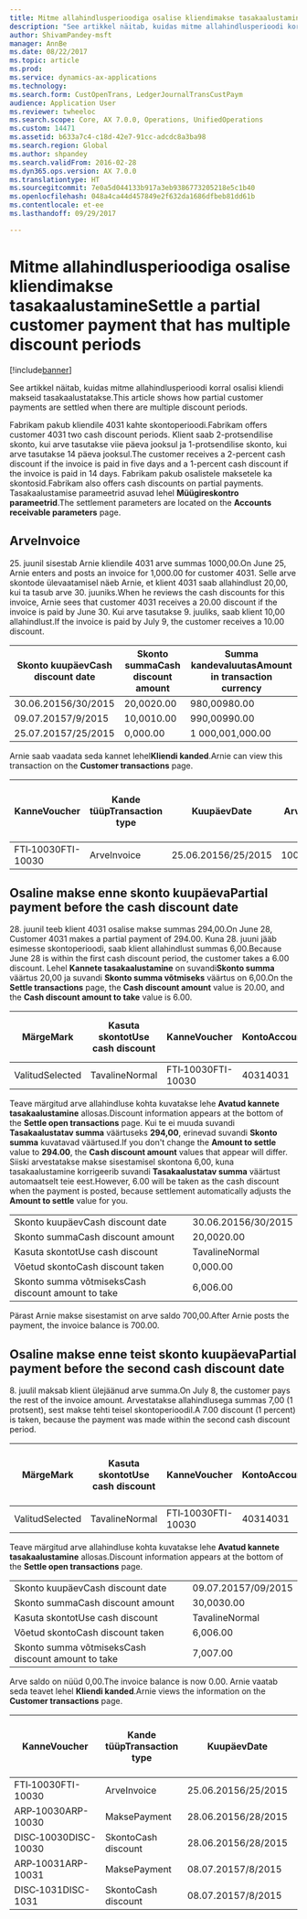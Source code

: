 ```yaml
---
title: Mitme allahindlusperioodiga osalise kliendimakse tasakaalustamine
description: "See artikkel näitab, kuidas mitme allahindlusperioodi korral osalisi kliendi makseid tasakaalustatakse."
author: ShivamPandey-msft
manager: AnnBe
ms.date: 08/22/2017
ms.topic: article
ms.prod: 
ms.service: dynamics-ax-applications
ms.technology: 
ms.search.form: CustOpenTrans, LedgerJournalTransCustPaym
audience: Application User
ms.reviewer: twheeloc
ms.search.scope: Core, AX 7.0.0, Operations, UnifiedOperations
ms.custom: 14471
ms.assetid: b633a7c4-c18d-42e7-91cc-adcdc8a3ba98
ms.search.region: Global
ms.author: shpandey
ms.search.validFrom: 2016-02-28
ms.dyn365.ops.version: AX 7.0.0
ms.translationtype: HT
ms.sourcegitcommit: 7e0a5d044133b917a3eb9386773205218e5c1b40
ms.openlocfilehash: 048a4ca44d457849e2f632da1686dfbeb81dd61b
ms.contentlocale: et-ee
ms.lasthandoff: 09/29/2017

---
```


# <a name="settle-a-partial-customer-payment-that-has-multiple-discount-periods"></a><span data-ttu-id="e4bfc-103">Mitme allahindlusperioodiga osalise kliendimakse tasakaalustamine</span><span class="sxs-lookup"><span data-stu-id="e4bfc-103">Settle a partial customer payment that has multiple discount periods</span></span>

[!include[banner](../includes/banner.md)]


<span data-ttu-id="e4bfc-104">See artikkel näitab, kuidas mitme allahindlusperioodi korral osalisi kliendi makseid tasakaalustatakse.</span><span class="sxs-lookup"><span data-stu-id="e4bfc-104">This article shows how partial customer payments are settled when there are multiple discount periods.</span></span>

<span data-ttu-id="e4bfc-105">Fabrikam pakub kliendile 4031 kahte skontoperioodi.</span><span class="sxs-lookup"><span data-stu-id="e4bfc-105">Fabrikam offers customer 4031 two cash discount periods.</span></span> <span data-ttu-id="e4bfc-106">Klient saab 2-protsendilise skonto, kui arve tasutakse viie päeva jooksul ja 1-protsendilise skonto, kui arve tasutakse 14 päeva jooksul.</span><span class="sxs-lookup"><span data-stu-id="e4bfc-106">The customer receives a 2-percent cash discount if the invoice is paid in five days and a 1-percent cash discount if the invoice is paid in 14 days.</span></span> <span data-ttu-id="e4bfc-107">Fabrikam pakub osalistele maksetele ka skontosid.</span><span class="sxs-lookup"><span data-stu-id="e4bfc-107">Fabrikam also offers cash discounts on partial payments.</span></span> <span data-ttu-id="e4bfc-108">Tasakaalustamise parameetrid asuvad lehel **Müügireskontro parameetrid**.</span><span class="sxs-lookup"><span data-stu-id="e4bfc-108">The settlement parameters are located on the **Accounts receivable parameters** page.</span></span>

## <a name="invoice"></a><span data-ttu-id="e4bfc-109">Arve</span><span class="sxs-lookup"><span data-stu-id="e4bfc-109">Invoice</span></span>
<span data-ttu-id="e4bfc-110">25. juunil sisestab Arnie kliendile 4031 arve summas 1000,00.</span><span class="sxs-lookup"><span data-stu-id="e4bfc-110">On June 25, Arnie enters and posts an invoice for 1,000.00 for customer 4031.</span></span> <span data-ttu-id="e4bfc-111">Selle arve skontode ülevaatamisel näeb Arnie, et klient 4031 saab allahindlust 20,00, kui ta tasub arve 30. juuniks.</span><span class="sxs-lookup"><span data-stu-id="e4bfc-111">When he reviews the cash discounts for this invoice, Arnie sees that customer 4031 receives a 20.00 discount if the invoice is paid by June 30.</span></span> <span data-ttu-id="e4bfc-112">Kui arve tasutakse 9. juuliks, saab klient 10,00 allahindlust.</span><span class="sxs-lookup"><span data-stu-id="e4bfc-112">If the invoice is paid by July 9, the customer receives a 10.00 discount.</span></span>

| <span data-ttu-id="e4bfc-113">Skonto kuupäev</span><span class="sxs-lookup"><span data-stu-id="e4bfc-113">Cash discount date</span></span> | <span data-ttu-id="e4bfc-114">Skonto summa</span><span class="sxs-lookup"><span data-stu-id="e4bfc-114">Cash discount amount</span></span> | <span data-ttu-id="e4bfc-115">Summa kandevaluutas</span><span class="sxs-lookup"><span data-stu-id="e4bfc-115">Amount in transaction currency</span></span> |
|--------------------|----------------------|--------------------------------|
| <span data-ttu-id="e4bfc-116">30.06.2015</span><span class="sxs-lookup"><span data-stu-id="e4bfc-116">6/30/2015</span></span>          | <span data-ttu-id="e4bfc-117">20,00</span><span class="sxs-lookup"><span data-stu-id="e4bfc-117">20.00</span></span>                | <span data-ttu-id="e4bfc-118">980,00</span><span class="sxs-lookup"><span data-stu-id="e4bfc-118">980.00</span></span>                         |
| <span data-ttu-id="e4bfc-119">09.07.2015</span><span class="sxs-lookup"><span data-stu-id="e4bfc-119">7/9/2015</span></span>           | <span data-ttu-id="e4bfc-120">10,00</span><span class="sxs-lookup"><span data-stu-id="e4bfc-120">10.00</span></span>                | <span data-ttu-id="e4bfc-121">990,00</span><span class="sxs-lookup"><span data-stu-id="e4bfc-121">990.00</span></span>                         |
| <span data-ttu-id="e4bfc-122">25.07.2015</span><span class="sxs-lookup"><span data-stu-id="e4bfc-122">7/25/2015</span></span>          | <span data-ttu-id="e4bfc-123">0,00</span><span class="sxs-lookup"><span data-stu-id="e4bfc-123">0.00</span></span>                 | <span data-ttu-id="e4bfc-124">1 000,00</span><span class="sxs-lookup"><span data-stu-id="e4bfc-124">1,000.00</span></span>                       |

<span data-ttu-id="e4bfc-125">Arnie saab vaadata seda kannet lehel**Kliendi kanded**.</span><span class="sxs-lookup"><span data-stu-id="e4bfc-125">Arnie can view this transaction on the **Customer transactions** page.</span></span>

| <span data-ttu-id="e4bfc-126">Kanne</span><span class="sxs-lookup"><span data-stu-id="e4bfc-126">Voucher</span></span>   | <span data-ttu-id="e4bfc-127">Kande tüüp</span><span class="sxs-lookup"><span data-stu-id="e4bfc-127">Transaction type</span></span> | <span data-ttu-id="e4bfc-128">Kuupäev</span><span class="sxs-lookup"><span data-stu-id="e4bfc-128">Date</span></span>      | <span data-ttu-id="e4bfc-129">Arve</span><span class="sxs-lookup"><span data-stu-id="e4bfc-129">Invoice</span></span> | <span data-ttu-id="e4bfc-130">Deebeti summa kande valuutas</span><span class="sxs-lookup"><span data-stu-id="e4bfc-130">Amount in transaction currency debit</span></span> | <span data-ttu-id="e4bfc-131">Kreediti summa kande valuutas</span><span class="sxs-lookup"><span data-stu-id="e4bfc-131">Amount in transaction currency credit</span></span> | <span data-ttu-id="e4bfc-132">Saldo</span><span class="sxs-lookup"><span data-stu-id="e4bfc-132">Balance</span></span>  | <span data-ttu-id="e4bfc-133">Valuuta</span><span class="sxs-lookup"><span data-stu-id="e4bfc-133">Currency</span></span> |
|-----------|------------------|-----------|---------|--------------------------------------|---------------------------------------|----------|----------|
| <span data-ttu-id="e4bfc-134">FTI‑10030</span><span class="sxs-lookup"><span data-stu-id="e4bfc-134">FTI-10030</span></span> | <span data-ttu-id="e4bfc-135">Arve</span><span class="sxs-lookup"><span data-stu-id="e4bfc-135">Invoice</span></span>          | <span data-ttu-id="e4bfc-136">25.06.2015</span><span class="sxs-lookup"><span data-stu-id="e4bfc-136">6/25/2015</span></span> | <span data-ttu-id="e4bfc-137">10030</span><span class="sxs-lookup"><span data-stu-id="e4bfc-137">10030</span></span>   | <span data-ttu-id="e4bfc-138">1 000,00</span><span class="sxs-lookup"><span data-stu-id="e4bfc-138">1,000.00</span></span>                             |                                       | <span data-ttu-id="e4bfc-139">1 000,00</span><span class="sxs-lookup"><span data-stu-id="e4bfc-139">1,000.00</span></span> | <span data-ttu-id="e4bfc-140">USA dollar</span><span class="sxs-lookup"><span data-stu-id="e4bfc-140">USD</span></span>      |

## <a name="partial-payment-before-the-cash-discount-date"></a><span data-ttu-id="e4bfc-141">Osaline makse enne skonto kuupäeva</span><span class="sxs-lookup"><span data-stu-id="e4bfc-141">Partial payment before the cash discount date</span></span>
<span data-ttu-id="e4bfc-142">28. juunil teeb klient 4031 osalise makse summas 294,00.</span><span class="sxs-lookup"><span data-stu-id="e4bfc-142">On June 28, Customer 4031 makes a partial payment of 294.00.</span></span> <span data-ttu-id="e4bfc-143">Kuna 28. juuni jääb esimesse skontoperioodi, saab klient allahindlust summas 6,00.</span><span class="sxs-lookup"><span data-stu-id="e4bfc-143">Because June 28 is within the first cash discount period, the customer takes a 6.00 discount.</span></span> <span data-ttu-id="e4bfc-144">Lehel **Kannete tasakaalustamine** on suvandi**Skonto summa** väärtus 20,00 ja suvandi **Skonto summa võtmiseks** väärtus on 6,00.</span><span class="sxs-lookup"><span data-stu-id="e4bfc-144">On the **Settle transactions** page, the **Cash discount amount** value is 20.00, and the **Cash discount amount to take** value is 6.00.</span></span>

| <span data-ttu-id="e4bfc-145">Märge</span><span class="sxs-lookup"><span data-stu-id="e4bfc-145">Mark</span></span>     | <span data-ttu-id="e4bfc-146">Kasuta skontot</span><span class="sxs-lookup"><span data-stu-id="e4bfc-146">Use cash discount</span></span> | <span data-ttu-id="e4bfc-147">Kanne</span><span class="sxs-lookup"><span data-stu-id="e4bfc-147">Voucher</span></span>   | <span data-ttu-id="e4bfc-148">Konto</span><span class="sxs-lookup"><span data-stu-id="e4bfc-148">Account</span></span> | <span data-ttu-id="e4bfc-149">Kuupäev</span><span class="sxs-lookup"><span data-stu-id="e4bfc-149">Date</span></span>      | <span data-ttu-id="e4bfc-150">Tähtaeg</span><span class="sxs-lookup"><span data-stu-id="e4bfc-150">Due date</span></span>  | <span data-ttu-id="e4bfc-151">Arve</span><span class="sxs-lookup"><span data-stu-id="e4bfc-151">Invoice</span></span> | <span data-ttu-id="e4bfc-152">Summa kandevaluutas</span><span class="sxs-lookup"><span data-stu-id="e4bfc-152">Amount in transaction currency</span></span> | <span data-ttu-id="e4bfc-153">Valuuta</span><span class="sxs-lookup"><span data-stu-id="e4bfc-153">Currency</span></span> | <span data-ttu-id="e4bfc-154">Tasakaalustatav summa</span><span class="sxs-lookup"><span data-stu-id="e4bfc-154">Amount to settle</span></span> |
|----------|-------------------|-----------|---------|-----------|-----------|---------|--------------------------------|----------|------------------|
| <span data-ttu-id="e4bfc-155">Valitud</span><span class="sxs-lookup"><span data-stu-id="e4bfc-155">Selected</span></span> | <span data-ttu-id="e4bfc-156">Tavaline</span><span class="sxs-lookup"><span data-stu-id="e4bfc-156">Normal</span></span>            | <span data-ttu-id="e4bfc-157">FTI‑10030</span><span class="sxs-lookup"><span data-stu-id="e4bfc-157">FTI-10030</span></span> | <span data-ttu-id="e4bfc-158">4031</span><span class="sxs-lookup"><span data-stu-id="e4bfc-158">4031</span></span>    | <span data-ttu-id="e4bfc-159">25.06.2015</span><span class="sxs-lookup"><span data-stu-id="e4bfc-159">6/25/2015</span></span> | <span data-ttu-id="e4bfc-160">25.07.2015</span><span class="sxs-lookup"><span data-stu-id="e4bfc-160">7/25/2015</span></span> | <span data-ttu-id="e4bfc-161">10030</span><span class="sxs-lookup"><span data-stu-id="e4bfc-161">10030</span></span>   | <span data-ttu-id="e4bfc-162">1 000,00</span><span class="sxs-lookup"><span data-stu-id="e4bfc-162">1,000.00</span></span>                       | <span data-ttu-id="e4bfc-163">USA dollar</span><span class="sxs-lookup"><span data-stu-id="e4bfc-163">USD</span></span>      | <span data-ttu-id="e4bfc-164">294,00</span><span class="sxs-lookup"><span data-stu-id="e4bfc-164">294.00</span></span>           |

<span data-ttu-id="e4bfc-165">Teave märgitud arve allahindluse kohta kuvatakse lehe **Avatud kannete tasakaalustamine** allosas.</span><span class="sxs-lookup"><span data-stu-id="e4bfc-165">Discount information appears at the bottom of the **Settle open transactions** page.</span></span> <span data-ttu-id="e4bfc-166">Kui te ei muuda suvandi **Tasakaalustatav summa** väärtuseks **294,00**, erinevad suvandi **Skonto summa** kuvatavad väärtused.</span><span class="sxs-lookup"><span data-stu-id="e4bfc-166">If you don't change the **Amount to settle** value to **294.00**, the **Cash discount amount** values that appear will differ.</span></span> <span data-ttu-id="e4bfc-167">Siiski arvestatakse makse sisestamisel skontona 6,00, kuna tasakaalustamine korrigeerib suvandi **Tasakaalustatav summa** väärtust automaatselt teie eest.</span><span class="sxs-lookup"><span data-stu-id="e4bfc-167">However, 6.00 will be taken as the cash discount when the payment is posted, because settlement automatically adjusts the **Amount to settle** value for you.</span></span>

|                              |           |
|------------------------------|-----------|
| <span data-ttu-id="e4bfc-168">Skonto kuupäev</span><span class="sxs-lookup"><span data-stu-id="e4bfc-168">Cash discount date</span></span>           | <span data-ttu-id="e4bfc-169">30.06.2015</span><span class="sxs-lookup"><span data-stu-id="e4bfc-169">6/30/2015</span></span> |
| <span data-ttu-id="e4bfc-170">Skonto summa</span><span class="sxs-lookup"><span data-stu-id="e4bfc-170">Cash discount amount</span></span>         | <span data-ttu-id="e4bfc-171">20,00</span><span class="sxs-lookup"><span data-stu-id="e4bfc-171">20.00</span></span>     |
| <span data-ttu-id="e4bfc-172">Kasuta skontot</span><span class="sxs-lookup"><span data-stu-id="e4bfc-172">Use cash discount</span></span>            | <span data-ttu-id="e4bfc-173">Tavaline</span><span class="sxs-lookup"><span data-stu-id="e4bfc-173">Normal</span></span>    |
| <span data-ttu-id="e4bfc-174">Võetud skonto</span><span class="sxs-lookup"><span data-stu-id="e4bfc-174">Cash discount taken</span></span>          | <span data-ttu-id="e4bfc-175">0,00</span><span class="sxs-lookup"><span data-stu-id="e4bfc-175">0.00</span></span>      |
| <span data-ttu-id="e4bfc-176">Skonto summa võtmiseks</span><span class="sxs-lookup"><span data-stu-id="e4bfc-176">Cash discount amount to take</span></span> | <span data-ttu-id="e4bfc-177">6,00</span><span class="sxs-lookup"><span data-stu-id="e4bfc-177">6.00</span></span>      |

<span data-ttu-id="e4bfc-178">Pärast Arnie makse sisestamist on arve saldo 700,00.</span><span class="sxs-lookup"><span data-stu-id="e4bfc-178">After Arnie posts the payment, the invoice balance is 700.00.</span></span>

## <a name="partial-payment-before-the-second-cash-discount-date"></a><span data-ttu-id="e4bfc-179">Osaline makse enne teist skonto kuupäeva</span><span class="sxs-lookup"><span data-stu-id="e4bfc-179">Partial payment before the second cash discount date</span></span>
<span data-ttu-id="e4bfc-180">8. juulil maksab klient ülejäänud arve summa.</span><span class="sxs-lookup"><span data-stu-id="e4bfc-180">On July 8, the customer pays the rest of the invoice amount.</span></span> <span data-ttu-id="e4bfc-181">Arvestatakse allahindlusega summas 7,00 (1 protsent), sest makse tehti teisel skontoperioodil.</span><span class="sxs-lookup"><span data-stu-id="e4bfc-181">A 7.00 discount (1 percent) is taken, because the payment was made within the second cash discount period.</span></span>

| <span data-ttu-id="e4bfc-182">Märge</span><span class="sxs-lookup"><span data-stu-id="e4bfc-182">Mark</span></span>     | <span data-ttu-id="e4bfc-183">Kasuta skontot</span><span class="sxs-lookup"><span data-stu-id="e4bfc-183">Use cash discount</span></span> | <span data-ttu-id="e4bfc-184">Kanne</span><span class="sxs-lookup"><span data-stu-id="e4bfc-184">Voucher</span></span>   | <span data-ttu-id="e4bfc-185">Konto</span><span class="sxs-lookup"><span data-stu-id="e4bfc-185">Account</span></span> | <span data-ttu-id="e4bfc-186">Kuupäev</span><span class="sxs-lookup"><span data-stu-id="e4bfc-186">Date</span></span>      | <span data-ttu-id="e4bfc-187">Tähtaeg</span><span class="sxs-lookup"><span data-stu-id="e4bfc-187">Due date</span></span>  | <span data-ttu-id="e4bfc-188">Arve</span><span class="sxs-lookup"><span data-stu-id="e4bfc-188">Invoice</span></span> | <span data-ttu-id="e4bfc-189">Deebeti summa kande valuutas</span><span class="sxs-lookup"><span data-stu-id="e4bfc-189">Amount in transaction currency debit</span></span> | <span data-ttu-id="e4bfc-190">Kreediti summa kande valuutas</span><span class="sxs-lookup"><span data-stu-id="e4bfc-190">Amount in transaction currency credit</span></span> | <span data-ttu-id="e4bfc-191">Valuuta</span><span class="sxs-lookup"><span data-stu-id="e4bfc-191">Currency</span></span> | <span data-ttu-id="e4bfc-192">Tasakaalustatav summa</span><span class="sxs-lookup"><span data-stu-id="e4bfc-192">Amount to settle</span></span> |
|----------|-------------------|-----------|---------|-----------|-----------|---------|--------------------------------------|---------------------------------------|----------|------------------|
| <span data-ttu-id="e4bfc-193">Valitud</span><span class="sxs-lookup"><span data-stu-id="e4bfc-193">Selected</span></span> | <span data-ttu-id="e4bfc-194">Tavaline</span><span class="sxs-lookup"><span data-stu-id="e4bfc-194">Normal</span></span>            | <span data-ttu-id="e4bfc-195">FTI‑10030</span><span class="sxs-lookup"><span data-stu-id="e4bfc-195">FTI-10030</span></span> | <span data-ttu-id="e4bfc-196">4031</span><span class="sxs-lookup"><span data-stu-id="e4bfc-196">4031</span></span>    | <span data-ttu-id="e4bfc-197">25.06.2015</span><span class="sxs-lookup"><span data-stu-id="e4bfc-197">6/25/2015</span></span> | <span data-ttu-id="e4bfc-198">25.07.2015</span><span class="sxs-lookup"><span data-stu-id="e4bfc-198">7/25/2015</span></span> | <span data-ttu-id="e4bfc-199">10030</span><span class="sxs-lookup"><span data-stu-id="e4bfc-199">10030</span></span>   | <span data-ttu-id="e4bfc-200">700,00</span><span class="sxs-lookup"><span data-stu-id="e4bfc-200">700.00</span></span>                               |                                       | <span data-ttu-id="e4bfc-201">USA dollar</span><span class="sxs-lookup"><span data-stu-id="e4bfc-201">USD</span></span>      | <span data-ttu-id="e4bfc-202">693,00</span><span class="sxs-lookup"><span data-stu-id="e4bfc-202">693.00</span></span>           |

<span data-ttu-id="e4bfc-203">Teave märgitud arve allahindluse kohta kuvatakse lehe **Avatud kannete tasakaalustamine** allosas.</span><span class="sxs-lookup"><span data-stu-id="e4bfc-203">Discount information appears at the bottom of the **Settle open transactions** page.</span></span>

|                              |           |
|------------------------------|-----------|
| <span data-ttu-id="e4bfc-204">Skonto kuupäev</span><span class="sxs-lookup"><span data-stu-id="e4bfc-204">Cash discount date</span></span>           | <span data-ttu-id="e4bfc-205">09.07.2015</span><span class="sxs-lookup"><span data-stu-id="e4bfc-205">7/09/2015</span></span> |
| <span data-ttu-id="e4bfc-206">Skonto summa</span><span class="sxs-lookup"><span data-stu-id="e4bfc-206">Cash discount amount</span></span>         | <span data-ttu-id="e4bfc-207">30,00</span><span class="sxs-lookup"><span data-stu-id="e4bfc-207">30.00</span></span>     |
| <span data-ttu-id="e4bfc-208">Kasuta skontot</span><span class="sxs-lookup"><span data-stu-id="e4bfc-208">Use cash discount</span></span>            | <span data-ttu-id="e4bfc-209">Tavaline</span><span class="sxs-lookup"><span data-stu-id="e4bfc-209">Normal</span></span>    |
| <span data-ttu-id="e4bfc-210">Võetud skonto</span><span class="sxs-lookup"><span data-stu-id="e4bfc-210">Cash discount taken</span></span>          | <span data-ttu-id="e4bfc-211">6,00</span><span class="sxs-lookup"><span data-stu-id="e4bfc-211">6.00</span></span>      |
| <span data-ttu-id="e4bfc-212">Skonto summa võtmiseks</span><span class="sxs-lookup"><span data-stu-id="e4bfc-212">Cash discount amount to take</span></span> | <span data-ttu-id="e4bfc-213">7,00</span><span class="sxs-lookup"><span data-stu-id="e4bfc-213">7.00</span></span>      |

<span data-ttu-id="e4bfc-214">Arve saldo on nüüd 0,00.</span><span class="sxs-lookup"><span data-stu-id="e4bfc-214">The invoice balance is now 0.00.</span></span> <span data-ttu-id="e4bfc-215">Arnie vaatab seda teavet lehel **Kliendi kanded**.</span><span class="sxs-lookup"><span data-stu-id="e4bfc-215">Arnie views the information on the **Customer transactions** page.</span></span>

| <span data-ttu-id="e4bfc-216">Kanne</span><span class="sxs-lookup"><span data-stu-id="e4bfc-216">Voucher</span></span>    | <span data-ttu-id="e4bfc-217">Kande tüüp</span><span class="sxs-lookup"><span data-stu-id="e4bfc-217">Transaction type</span></span> | <span data-ttu-id="e4bfc-218">Kuupäev</span><span class="sxs-lookup"><span data-stu-id="e4bfc-218">Date</span></span>      | <span data-ttu-id="e4bfc-219">Arve</span><span class="sxs-lookup"><span data-stu-id="e4bfc-219">Invoice</span></span> | <span data-ttu-id="e4bfc-220">Deebeti summa kande valuutas</span><span class="sxs-lookup"><span data-stu-id="e4bfc-220">Amount in transaction currency debit</span></span> | <span data-ttu-id="e4bfc-221">Kreediti summa kande valuutas</span><span class="sxs-lookup"><span data-stu-id="e4bfc-221">Amount in transaction currency credit</span></span> | <span data-ttu-id="e4bfc-222">Saldo</span><span class="sxs-lookup"><span data-stu-id="e4bfc-222">Balance</span></span> | <span data-ttu-id="e4bfc-223">Valuuta</span><span class="sxs-lookup"><span data-stu-id="e4bfc-223">Currency</span></span> |
|------------|------------------|-----------|---------|--------------------------------------|---------------------------------------|---------|----------|
| <span data-ttu-id="e4bfc-224">FTI‑10030</span><span class="sxs-lookup"><span data-stu-id="e4bfc-224">FTI-10030</span></span>  | <span data-ttu-id="e4bfc-225">Arve</span><span class="sxs-lookup"><span data-stu-id="e4bfc-225">Invoice</span></span>          | <span data-ttu-id="e4bfc-226">25.06.2015</span><span class="sxs-lookup"><span data-stu-id="e4bfc-226">6/25/2015</span></span> | <span data-ttu-id="e4bfc-227">10030</span><span class="sxs-lookup"><span data-stu-id="e4bfc-227">10030</span></span>   | <span data-ttu-id="e4bfc-228">1 000,00</span><span class="sxs-lookup"><span data-stu-id="e4bfc-228">1,000.00</span></span>                             |                                       | <span data-ttu-id="e4bfc-229">0,00</span><span class="sxs-lookup"><span data-stu-id="e4bfc-229">0.00</span></span>    | <span data-ttu-id="e4bfc-230">USA dollar</span><span class="sxs-lookup"><span data-stu-id="e4bfc-230">USD</span></span>      |
| <span data-ttu-id="e4bfc-231">ARP‑10030</span><span class="sxs-lookup"><span data-stu-id="e4bfc-231">ARP-10030</span></span>  |  <span data-ttu-id="e4bfc-232">Makse</span><span class="sxs-lookup"><span data-stu-id="e4bfc-232">Payment</span></span>         | <span data-ttu-id="e4bfc-233">28.06.2015</span><span class="sxs-lookup"><span data-stu-id="e4bfc-233">6/28/2015</span></span> |         |                                      | <span data-ttu-id="e4bfc-234">294,00</span><span class="sxs-lookup"><span data-stu-id="e4bfc-234">294.00</span></span>                                | <span data-ttu-id="e4bfc-235">0,00</span><span class="sxs-lookup"><span data-stu-id="e4bfc-235">0.00</span></span>    | <span data-ttu-id="e4bfc-236">USA dollar</span><span class="sxs-lookup"><span data-stu-id="e4bfc-236">USD</span></span>      |
| <span data-ttu-id="e4bfc-237">DISC‑10030</span><span class="sxs-lookup"><span data-stu-id="e4bfc-237">DISC-10030</span></span> |  <span data-ttu-id="e4bfc-238">Skonto</span><span class="sxs-lookup"><span data-stu-id="e4bfc-238">Cash discount</span></span>   | <span data-ttu-id="e4bfc-239">28.06.2015</span><span class="sxs-lookup"><span data-stu-id="e4bfc-239">6/28/2015</span></span> |         |                                      | <span data-ttu-id="e4bfc-240">6,00</span><span class="sxs-lookup"><span data-stu-id="e4bfc-240">6.00</span></span>                                  | <span data-ttu-id="e4bfc-241">0,00</span><span class="sxs-lookup"><span data-stu-id="e4bfc-241">0.00</span></span>    | <span data-ttu-id="e4bfc-242">USA dollar</span><span class="sxs-lookup"><span data-stu-id="e4bfc-242">USD</span></span>      |
| <span data-ttu-id="e4bfc-243">ARP‑10031</span><span class="sxs-lookup"><span data-stu-id="e4bfc-243">ARP-10031</span></span>  |  <span data-ttu-id="e4bfc-244">Makse</span><span class="sxs-lookup"><span data-stu-id="e4bfc-244">Payment</span></span>         | <span data-ttu-id="e4bfc-245">08.07.2015</span><span class="sxs-lookup"><span data-stu-id="e4bfc-245">7/8/2015</span></span>  |         |                                      | <span data-ttu-id="e4bfc-246">693,00</span><span class="sxs-lookup"><span data-stu-id="e4bfc-246">693.00</span></span>                                | <span data-ttu-id="e4bfc-247">0,00</span><span class="sxs-lookup"><span data-stu-id="e4bfc-247">0.00</span></span>    | <span data-ttu-id="e4bfc-248">USA dollar</span><span class="sxs-lookup"><span data-stu-id="e4bfc-248">USD</span></span>      |
| <span data-ttu-id="e4bfc-249">DISC‑1031</span><span class="sxs-lookup"><span data-stu-id="e4bfc-249">DISC-1031</span></span>  |  <span data-ttu-id="e4bfc-250">Skonto</span><span class="sxs-lookup"><span data-stu-id="e4bfc-250">Cash discount</span></span>   | <span data-ttu-id="e4bfc-251">08.07.2015</span><span class="sxs-lookup"><span data-stu-id="e4bfc-251">7/8/2015</span></span>  |         |                                      | <span data-ttu-id="e4bfc-252">7,00</span><span class="sxs-lookup"><span data-stu-id="e4bfc-252">7.00</span></span>                                  | <span data-ttu-id="e4bfc-253">0,00</span><span class="sxs-lookup"><span data-stu-id="e4bfc-253">0.00</span></span>    | <span data-ttu-id="e4bfc-254">USA dollar</span><span class="sxs-lookup"><span data-stu-id="e4bfc-254">USD</span></span>      |






